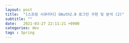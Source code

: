 ```yaml
---
layout: post
title:  "[스프링 시큐리티] OAuth2.0 로그인 구현 및 분석 (2)"
subtitle: ""
date:   2021-03-27 22:11:21 +0900
categories: dev
tags : Spring
---
```


